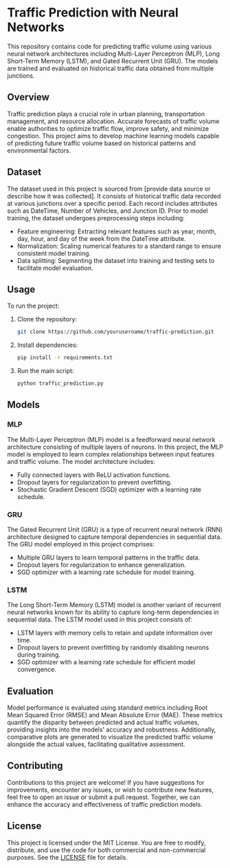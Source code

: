 # Traffic Prediction with Neural Networks

This repository contains code for predicting traffic volume using various neural network architectures including Multi-Layer Perceptron (MLP), Long Short-Term Memory (LSTM), and Gated Recurrent Unit (GRU). The models are trained and evaluated on historical traffic data obtained from multiple junctions.

## Overview

Traffic prediction plays a crucial role in urban planning, transportation management, and resource allocation. Accurate forecasts of traffic volume enable authorities to optimize traffic flow, improve safety, and minimize congestion. This project aims to develop machine learning models capable of predicting future traffic volume based on historical patterns and environmental factors.

## Dataset

The dataset used in this project is sourced from [provide data source or describe how it was collected]. It consists of historical traffic data recorded at various junctions over a specific period. Each record includes attributes such as DateTime, Number of Vehicles, and Junction ID. Prior to model training, the dataset undergoes preprocessing steps including:

- Feature engineering: Extracting relevant features such as year, month, day, hour, and day of the week from the DateTime attribute.
- Normalization: Scaling numerical features to a standard range to ensure consistent model training.
- Data splitting: Segmenting the dataset into training and testing sets to facilitate model evaluation.

## Usage

To run the project:

1. Clone the repository:

    ```bash
    git clone https://github.com/yourusername/traffic-prediction.git
    ```

2. Install dependencies:

    ```bash
    pip install -r requirements.txt
    ```

3. Run the main script:

    ```bash
    python traffic_prediction.py
    ```

## Models

### MLP

The Multi-Layer Perceptron (MLP) model is a feedforward neural network architecture consisting of multiple layers of neurons. In this project, the MLP model is employed to learn complex relationships between input features and traffic volume. The model architecture includes:

- Fully connected layers with ReLU activation functions.
- Dropout layers for regularization to prevent overfitting.
- Stochastic Gradient Descent (SGD) optimizer with a learning rate schedule.

### GRU

The Gated Recurrent Unit (GRU) is a type of recurrent neural network (RNN) architecture designed to capture temporal dependencies in sequential data. The GRU model employed in this project comprises:

- Multiple GRU layers to learn temporal patterns in the traffic data.
- Dropout layers for regularization to enhance generalization.
- SGD optimizer with a learning rate schedule for model training.

### LSTM

The Long Short-Term Memory (LSTM) model is another variant of recurrent neural networks known for its ability to capture long-term dependencies in sequential data. The LSTM model used in this project consists of:

- LSTM layers with memory cells to retain and update information over time.
- Dropout layers to prevent overfitting by randomly disabling neurons during training.
- SGD optimizer with a learning rate schedule for efficient model convergence.

## Evaluation

Model performance is evaluated using standard metrics including Root Mean Squared Error (RMSE) and Mean Absolute Error (MAE). These metrics quantify the disparity between predicted and actual traffic volumes, providing insights into the models' accuracy and robustness. Additionally, comparative plots are generated to visualize the predicted traffic volume alongside the actual values, facilitating qualitative assessment.

## Contributing

Contributions to this project are welcome! If you have suggestions for improvements, encounter any issues, or wish to contribute new features, feel free to open an issue or submit a pull request. Together, we can enhance the accuracy and effectiveness of traffic prediction models.

## License

This project is licensed under the MIT License. You are free to modify, distribute, and use the code for both commercial and non-commercial purposes. See the [LICENSE](LICENSE) file for details.
